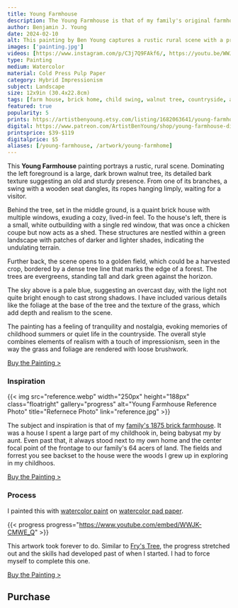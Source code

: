 ```yaml
---
title: Young Farmhouse
description: The Young Farmhouse is that of my family's original farmhouse I grew up next to, built in 1875. Showcasing the sturdy brickwork in the countryside.
author: Benjamin J. Young
date: 2024-02-10
alt: This painting by Ben Young captures a rustic rural scene with a prominent tree and swing in the foreground, and a brick house amidst green fields and trees in the background, evoking a tranquil, pastoral mood.
images: ['painting.jpg']
videos: [https://www.instagram.com/p/C3j7Q9FAkf6/, https://youtu.be/WWJK-CMWE_Q]
type: Painting
medium: Watercolor
material: Cold Press Pulp Paper
category: Hybrid Impressionism
subject: Landscape
size: 12x9in (30.4x22.8cm)
tags: [farm house, brick home, child swing, walnut tree, countryside, architecture art, watercolor paint, hybrid impressionism, landscape art]
featured: true
popularity: 5
prints: https://artistbenyoung.etsy.com/listing/1682063641/young-farmhouse-landscape
digital: https://www.patreon.com/ArtistBenYoung/shop/young-farmhouse-digital-download-139684
printsprice: $39-$119
digitalprice: $5
aliases: [/young-farmhouse, /artwork/young-farmhome]
---
```


This **Young Farmhouse** painting portrays a rustic, rural scene. Dominating the left foreground is a large, dark brown walnut tree, its detailed bark texture suggesting an old and sturdy presence. From one of its branches, a swing with a wooden seat dangles, its ropes hanging limply, waiting for a visitor.

Behind the tree, set in the middle ground, is a quaint brick house with multiple windows, exuding a cozy, lived-in feel. To the house's left, there is a small, white outbuilding with a single red window, that was once a chicken coupe but now acts as a shed. These structures are nestled within a green landscape with patches of darker and lighter shades, indicating the undulating terrain.

Further back, the scene opens to a golden field, which could be a harvested crop, bordered by a dense tree line that marks the edge of a forest. The trees are evergreens, standing tall and dark green against the horizon.

The sky above is a pale blue, suggesting an overcast day, with the light not quite bright enough to cast strong shadows. I have included various details like the foliage at the base of the tree and the texture of the grass, which add depth and realism to the scene.

The painting has a feeling of tranquility and nostalgia, evoking memories of childhood summers or quiet life in the countryside. The overall style combines elements of realism with a touch of impressionism, seen in the way the grass and foliage are rendered with loose brushwork.

[Buy the Painting >](#purchase)

### Inspiration ###

{{< img src="reference.webp" width="250px" height="188px" class="floatright" gallery="progress" alt="Young Farmhouse Reference Photo" title="Refernece Photo" link="reference.jpg" >}}

The subject and inspiration is that of my [family's 1875 brick farmhouse](https://piketownship.net/our-history/). It was a house I spent a large part of my childhook in, being babysat my by aunt. Even past that, it always stood next to my own home and the center focal point of the frontage to our family's 64 acers of land. The fields and forrest you see backset to the house were the woods I grew up in exploring in my childhoos.

[Buy the Painting >](#purchase)

### Process ###

I painted this with [watercolor paint](https://www.anrdoezrs.net/click-101118598-13717235?url=https%3A%2F%2Fwww.dickblick.com%2Fitems%2Froyal-langnickel-waterclor-paint-set-of-12%2F%3Fclicktracking%3Dtrue%26wmcp%3Dpla%26wmcid%3Ditems%26wmckw%3D86329-1009%26country%3Dus%26currency%3Dusd&cjsku=86329-1009) on [watercolor pad paper](https://www.anrdoezrs.net/click-101118598-13717235?url=https%3A%2F%2Fwww.dickblick.com%2Fitems%2Fcanson-lettering-pad-watercolor%2F%3Fclicktracking%3Dtrue%26wmcp%3Dpla%26wmcid%3Ditems%26wmckw%3D09634-1001%26country%3Dus%26currency%3Dusd&cjsku=09634-1001).

{{< progress progress="https://www.youtube.com/embed/WWJK-CMWE_Q" >}}

This artwork took forever to do. Similar to [Fry's Tree](/artwork/frys-tree), the progress stretched out and the skills had developed past of when I started. I had to force myself to complete this one.

[Buy the Painting >](#purchase)


## Purchase ##
